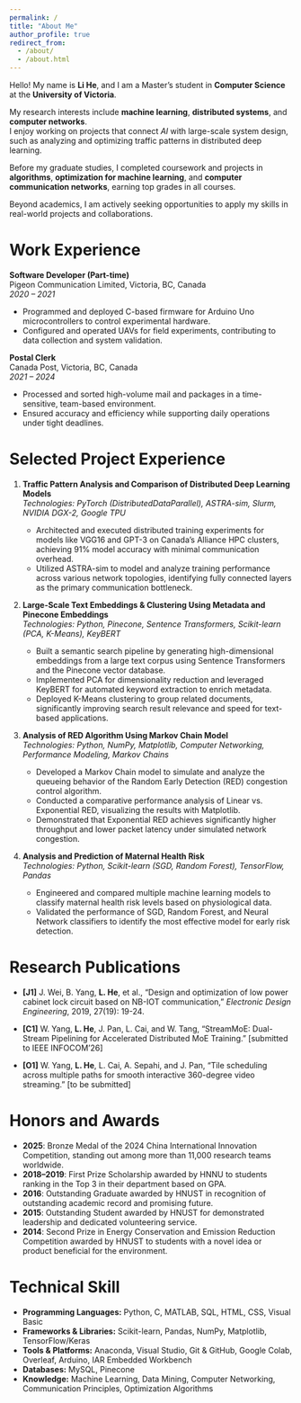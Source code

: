 ```yaml
---
permalink: /
title: "About Me"
author_profile: true
redirect_from: 
  - /about/
  - /about.html
---
```


<!-- # About Me -->

Hello! My name is **Li He**, and I am a Master’s student in **Computer Science** at the **University of Victoria**.

My research interests include **machine learning**, **distributed systems**, and **computer networks**.  
I enjoy working on projects that connect *AI* with large-scale system design, such as analyzing and optimizing traffic patterns in distributed deep learning.

Before my graduate studies, I completed coursework and projects in **algorithms**, **optimization for machine learning**, and **computer communication networks**, earning top grades in all courses.

Beyond academics, I am actively seeking opportunities to apply my skills in real-world projects and collaborations.  

<!-- 👉 Check out my [projects](projects.md) and [CV](cv.pdf) for more details. -->


Work Experience
======
**Software Developer (Part-time)**  
Pigeon Communication Limited, Victoria, BC, Canada  
*2020 – 2021*  
- Programmed and deployed C-based firmware for Arduino Uno microcontrollers to control experimental hardware.  
- Configured and operated UAVs for field experiments, contributing to data collection and system validation.  

**Postal Clerk**  
Canada Post, Victoria, BC, Canada  
*2021 – 2024*  
- Processed and sorted high-volume mail and packages in a time-sensitive, team-based environment.  
- Ensured accuracy and efficiency while supporting daily operations under tight deadlines.  

Selected Project Experience
======

1. **Traffic Pattern Analysis and Comparison of Distributed Deep Learning Models**  
   *Technologies: PyTorch (DistributedDataParallel), ASTRA-sim, Slurm, NVIDIA DGX-2, Google TPU*  
   - Architected and executed distributed training experiments for models like VGG16 and GPT-3 on Canada’s Alliance HPC clusters, achieving 91% model accuracy with minimal communication overhead.  
   - Utilized ASTRA-sim to model and analyze training performance across various network topologies, identifying fully connected layers as the primary communication bottleneck.  

2. **Large-Scale Text Embeddings & Clustering Using Metadata and Pinecone Embeddings**  
   *Technologies: Python, Pinecone, Sentence Transformers, Scikit-learn (PCA, K-Means), KeyBERT*  
   - Built a semantic search pipeline by generating high-dimensional embeddings from a large text corpus using Sentence Transformers and the Pinecone vector database.  
   - Implemented PCA for dimensionality reduction and leveraged KeyBERT for automated keyword extraction to enrich metadata.  
   - Deployed K-Means clustering to group related documents, significantly improving search result relevance and speed for text-based applications.  

3. **Analysis of RED Algorithm Using Markov Chain Model**  
   *Technologies: Python, NumPy, Matplotlib, Computer Networking, Performance Modeling, Markov Chains*  
   - Developed a Markov Chain model to simulate and analyze the queueing behavior of the Random Early Detection (RED) congestion control algorithm.  
   - Conducted a comparative performance analysis of Linear vs. Exponential RED, visualizing the results with Matplotlib.  
   - Demonstrated that Exponential RED achieves significantly higher throughput and lower packet latency under simulated network congestion.  

4. **Analysis and Prediction of Maternal Health Risk**  
   *Technologies: Python, Scikit-learn (SGD, Random Forest), TensorFlow, Pandas*  
   - Engineered and compared multiple machine learning models to classify maternal health risk levels based on physiological data.  
   - Validated the performance of SGD, Random Forest, and Neural Network classifiers to identify the most effective model for early risk detection.


Research Publications
======
- **[J1]** J. Wei, B. Yang, **L. He**, et al., “Design and optimization of low power cabinet lock circuit based on NB-IOT communication,” *Electronic Design Engineering*, 2019, 27(19): 19-24.

- **[C1]** W. Yang, **L. He**, J. Pan, L. Cai, and W. Tang, “StreamMoE: Dual-Stream Pipelining for Accelerated Distributed MoE Training.” [submitted to IEEE INFOCOM’26]

- **[O1]** W. Yang, **L. He**, L. Cai, A. Sepahi, and J. Pan, “Tile scheduling across multiple paths for smooth interactive 360-degree video streaming.” [to be submitted]


Honors and Awards
======

- **2025**: Bronze Medal of the 2024 China International Innovation Competition, standing out among more than 11,000 research teams worldwide.  
- **2018–2019**: First Prize Scholarship awarded by HNNU to students ranking in the Top 3 in their department based on GPA.  
- **2016**: Outstanding Graduate awarded by HNUST in recognition of outstanding academic record and promising future.  
- **2015**: Outstanding Student awarded by HNUST for demonstrated leadership and dedicated volunteering service.  
- **2014**: Second Prize in Energy Conservation and Emission Reduction Competition awarded by HNUST to students with a novel idea or product beneficial for the environment.


Technical Skill
======

- **Programming Languages:** Python, C, MATLAB, SQL, HTML, CSS, Visual Basic  
- **Frameworks & Libraries:** Scikit-learn, Pandas, NumPy, Matplotlib, TensorFlow/Keras  
- **Tools & Platforms:** Anaconda, Visual Studio, Git & GitHub, Google Colab, Overleaf, Arduino, IAR Embedded Workbench  
- **Databases:** MySQL, Pinecone  
- **Knowledge:** Machine Learning, Data Mining, Computer Networking, Communication Principles, Optimization Algorithms

<!-- Example: editing a Markdown file for a talk
![Editing a Markdown file for a talk](/images/editing-talk.png)

More info about configuring Academic Pages can be found in [the guide](https://academicpages.github.io/markdown/), the [growing wiki](https://github.com/academicpages/academicpages.github.io/wiki), and you can always [ask a question on GitHub](https://github.com/academicpages/academicpages.github.io/discussions). The [guides for the Minimal Mistakes theme](https://mmistakes.github.io/minimal-mistakes/docs/configuration/) (which this theme was forked from) might also be helpful. -->
